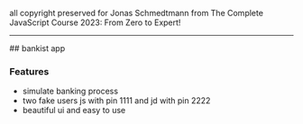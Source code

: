 all copyright preserved for Jonas Schmedtmann from The Complete JavaScript Course 2023: From Zero to Expert!
<hr>
## bankist app

### Features

- simulate banking process 
- two fake users js with pin 1111 and jd with pin 2222
- beautiful ui and easy to use

